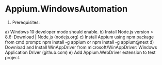 # Appium.WindowsAutomation

1.	Prerequisites: 

  a)	Windows 10 developer mode should enable.
  b)	Install Node.js version > 8.6: Download | Node.js (nodejs.org)
  c)	Install Appium using npm package from cmd prompt: npm install -g appium or npm install -g appium@next
  d)	Download and Install WinAppDriver from microsoft/WinAppDriver: Windows Application Driver (github.com)
  e)	 Add Appium.WebDriver extension to test project.

